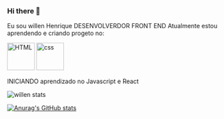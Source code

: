 ### Hi there 👋

Eu sou willen Henrique DESENVOLVERDOR FRONT END Atualmente estou aprendendo e criando progeto no:

   <imag><a href="https://emoji.gg/emoji/HTML"><img src="https://cdn3.emoji.gg/emojis/HTML.png" width="64px" height="64px" alt="HTML"></a> <imag><a href="https://emoji.gg/emoji/8517-css"><img src="https://cdn3.emoji.gg/emojis/8517-css.png" width="64px" height="64px" alt="css"></a>
   
INICIANDO aprendizado no Javascript e React

![willen stats](https://github-readme-stats.vercel.app/api?username=willen-h&theme=dark&show_icons=true)

[![Anurag's GitHub stats](https://github-readme-stats.vercel.app/api?username=willen-h)](https://github.com/anuraghazra/github-readme-stats)
